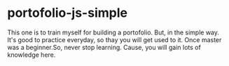 # portofolio-js-simple

This one is to train myself for building a portofolio. But, in the simple way. It's good to practice everyday, so thay you will get used to it. Once master was a beginner.So, never stop learning. Cause, you will gain lots of knowledge here.
